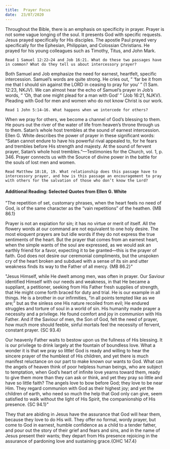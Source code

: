 ```yaml
---
title:  Prayer Focus
date:  23/07/2020
---
```


Throughout the Bible, there is an emphasis on specificity in prayer. Prayer is not some vague longing of the soul. It presents God with specific requests. Jesus prayed specifically for His disciples. The apostle Paul prayed very specifically for the Ephesian, Philippian, and Colossian Christians. He prayed for his young colleagues such as Timothy, Titus, and John Mark.

`Read 1 Samuel 12:22–24 and Job 16:21. What do these two passages have in common? What do they tell us about intercessory prayer?`

Both Samuel and Job emphasize the need for earnest, heartfelt, specific intercession. Samuel’s words are quite strong. He cries out, “ ‘far be it from me that I should sin against the LORD in ceasing to pray for you’ ” (1 Sam. 12:23, NKJV). We can almost hear the echo of Samuel’s prayer in Job’s words, “ ‘Oh, that one might plead for a man with God’ ” (Job 16:21, NJKV). Pleading with God for men and women who do not know Christ is our work.

`Read 1 John 5:14–16. What happens when we intercede for others?`

When we pray for others, we become a channel of God’s blessing to them. He pours out the river of the water of life from heaven’s throne through us to them. Satan’s whole host trembles at the sound of earnest intercession. Ellen G. White describes the power of prayer in these significant words: “Satan cannot endure to have his powerful rival appealed to, for he fears and trembles before His strength and majesty. At the sound of fervent prayer, Satan’s whole host trembles.”—Testimonies for the Church, vol. 1, p. 346. Prayer connects us with the Source of divine power in the battle for the souls of lost men and women.

`Read Matthew 18:18, 19. What relationship does this passage have to intercessory prayer, and how is this passage an encouragement to pray with others for the salvation of those who don’t know the Lord?`

#### Additional Reading: Selected Quotes from Ellen G. White

"The repetition of set, customary phrases, when the heart feels no need of God, is of the same character as the “vain repetitions” of the heathen. {MB 86.1}

Prayer is not an expiation for sin; it has no virtue or merit of itself. All the flowery words at our command are not equivalent to one holy desire. The most eloquent prayers are but idle words if they do not express the true sentiments of the heart. But the prayer that comes from an earnest heart, when the simple wants of the soul are expressed, as we would ask an earthly friend for a favor, expecting it to be granted—this is the prayer of faith. God does not desire our ceremonial compliments, but the unspoken cry of the heart broken and subdued with a sense of its sin and utter weakness finds its way to the Father of all mercy. {MB 86.2}"

"Jesus Himself, while He dwelt among men, was often in prayer. Our Saviour identified Himself with our needs and weakness, in that He became a suppliant, a petitioner, seeking from His Father fresh supplies of strength, that He might come forth braced for duty and trial. He is our example in all things. He is a brother in our infirmities, “in all points tempted like as we are;” but as the sinless one His nature recoiled from evil; He endured struggles and torture of soul in a world of sin. His humanity made prayer a necessity and a privilege. He found comfort and joy in communion with His Father. And if the Saviour of men, the Son of God, felt the need of prayer, how much more should feeble, sinful mortals feel the necessity of fervent, constant prayer. {SC 93.4}

Our heavenly Father waits to bestow upon us the fullness of His blessing. It is our privilege to drink largely at the fountain of boundless love. What a wonder it is that we pray so little! God is ready and willing to hear the sincere prayer of the humblest of His children, and yet there is much manifest reluctance on our part to make known our wants to God. What can the angels of heaven think of poor helpless human beings, who are subject to temptation, when God’s heart of infinite love yearns toward them, ready to give them more than they can ask or think, and yet they pray so little and have so little faith? The angels love to bow before God; they love to be near Him. They regard communion with God as their highest joy; and yet the children of earth, who need so much the help that God only can give, seem satisfied to walk without the light of His Spirit, the companionship of His presence. {SC 94.1}"

They that are abiding in Jesus have the assurance that God will hear them, because they love to do His will. They offer no formal, wordy prayer, but come to God in earnest, humble confidence as a child to a tender father, and pour out the story of their grief and fears and sins, and in the name of Jesus present their wants; they depart from His presence rejoicing in the assurance of pardoning love and sustaining grace.{OHC 147.4}